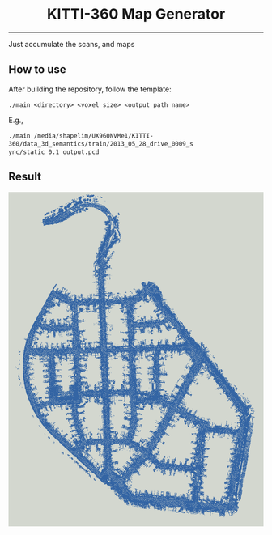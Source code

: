 <div align="center">
    <h1>KITTI-360 Map Generator</h1>
</div>

---

Just accumulate the scans, and maps


## How to use

After building the repository, follow the template:

```
./main <directory> <voxel size> <output path name>

```

E.g., 

```
./main /media/shapelim/UX960NVMe1/KITTI-360/data_3d_semantics/train/2013_05_28_drive_0009_s
ync/static 0.1 output.pcd
```

## Result

![](kitti360_result.png)

